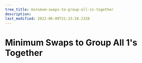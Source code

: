 ```yaml
---
tree_title: minimum-swaps-to-group-all-1s-together
description: 
last_modified: 2022-06-09T21:23:28.2328
---
```


# Minimum Swaps to Group All 1's Together
